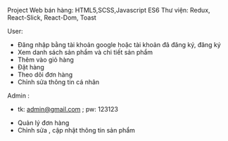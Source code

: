 Project Web bán hàng: 
HTML5,SCSS,Javascript ES6
Thư viện: Redux, React-Slick, React-Dom, Toast

User: 
- Đăng nhập bằng tài khoản google hoặc tài khoản đã đăng ký, đăng ký
- Xem danh sách sản phẩm và chi tiết sản phẩm
- Thêm vào giỏ hàng
- Đặt hàng
- Theo dõi đơn hàng
- Chỉnh sửa thông tin cá nhân

Admin : 
* tk: admin@gmail.com ; pw: 123123
- Quản lý đơn hàng
- Chỉnh sửa , cập nhật thông tin sản phẩm

